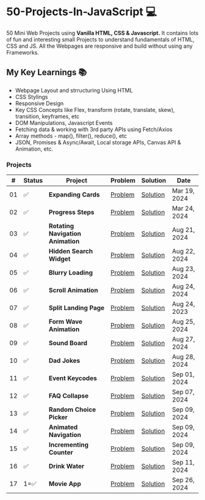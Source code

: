 # 50-Projects-In-JavaScript 💻

50 Mini Web Projects using **Vanilla HTML, CSS &amp; Javascript.** It contains lots of fun and interesting small Projects to understand fundamentals of HTML, CSS and JS. All the Webpages are responsive and build without using any Frameworks.

## My Key Learnings 📚

- Webpage Layout and strructuring Using HTML
- CSS Stylings
- Responsive Design
- Key CSS Concepts like Flex, transform (rotate, translate, skew), transition, keyframes, etc
- DOM Manipulations, Javascript Events
- Fetching data & working with 3rd party APIs using Fetch/Axios
- Array methods - map(), filter(), reduce(), etc
- JSON, Promises & Async/Await, Local storage APIs, Canvas API & Animation, etc.

### Projects

<body>
 <table>
    <thead>
        <tr>
            <th>#</th>
            <th>Status</th>
            <th>Project</th>
            <th>Problem</th>
            <th>Solution</th>
            <th>Date</th>
        </tr>
    </thead>
    <tbody>
        <tr>
            <td>01</td>
            <td>✅</td>
            <td><strong>Expanding Cards</strong></td>
            <td><a href="https://50projects-50-days.netlify.app/01.%20expanding%20cards/" target="_blank">Problem</a></td>
            <td><a href="https://sarfarazstark.github.io/50-Projects-In-Javascript/1-Expanding%20Cards/" target="_blank">Solution</a></td>
            <td>Mar 19, 2024</td>
        </tr>
        <tr>
            <td>02</td>
            <td>✅</td>
            <td><strong>Progress Steps</strong></td>
            <td><a href="https://50projects-50-days.netlify.app/02.%20progress%20steps/" target="_blank">Problem</a></td>
            <td><a href="https://sarfarazstark.github.io/50-Projects-In-Javascript/2-Progress%20Steps/" target="_blank">Solution</a></td>
            <td>Mar 24, 2024</td>
        </tr>
        <tr>
            <td>03</td>
            <td>✅</td>
            <td><strong>Rotating Navigation Animation</strong></td>
            <td><a href="https://50projects-50-days.netlify.app/03.%20rotating%20navigation/" target="_blank">Problem</a></td>
            <td><a href="https://sarfarazstark.github.io/50-Projects-In-Javascript/3-Rotating%20Navigation%20Animation/" target="_blank">Solution</a></td>
            <td>Aug 21, 2024</td>
        </tr>
        <tr>
            <td>04</td>
            <td>✅</td>
            <td><strong>Hidden Search Widget</strong></td>
            <td><a href="https://50projects-50-days.netlify.app/04.%20hidden%20search%20widget/" target="_blank">Problem</a></td>
            <td><a href="https://sarfarazstark.github.io/50-Projects-In-Javascript/4-Hidden%20Search%20Widget/" target="_blank">Solution</a></td>
            <td>Aug 22, 2024</td>
        </tr>
        <tr>
            <td>05</td>
            <td>✅</td>
            <td><strong>Blurry Loading</strong></td>
            <td><a href="https://50projects-50-days.netlify.app/05.%20blurry%20loading/" target="_blank">Problem</a></td>
            <td><a href="https://sarfarazstark.github.io/50-Projects-In-Javascript/5-Blurry%20Loading/" target="_blank">Solution</a></td>
            <td>Aug 23, 2024</td>
        </tr>
        <tr>
            <td>06</td>
            <td>✅</td>
            <td><strong>Scroll Animation</strong></td>
            <td><a href="https://50projects-50-days.netlify.app/06.%20scroll%20animation/" target="_blank">Problem</a></td>
            <td><a href="https://sarfarazstark.github.io/50-Projects-In-Javascript/6-Scroll%20Animation/"
            target="_blank">Solution</a></td>
            <td>Aug 24, 2024</td>
        </tr>
        <tr>
            <td>07</td>
            <td>✅</td>
            <td><strong>Split Landing Page</strong></td>
            <td><a href="https://50projects-50-days.netlify.app/07.%20split%20landing%20page/" target="_blank">Problem</a></td>
            <td><a href="https://sarfarazstark.github.io/50-Projects-In-Javascript/7-Split%20Landing%20Page/" target="_blank">Solution</a></td>
            <td>Aug 24, 2023</td>
        </tr>
        <tr>
            <td>08</td>
            <td>✅</td>
            <td><strong>Form Wave Animation</strong></td>
            <td><a href="https://50projects-50-days.netlify.app/08.%20form%20wave%20animation/" target="_blank">Problem</a></td>
            <td><a href="https://sarfarazstark.github.io/50-Projects-In-Javascript/8-Form%20Wave%20Animation/" target="_blank">Solution</a></td>
            <td>Aug 25, 2024</td>
        </tr>
      <tr>
        <td>09</td>
        <td>✅</td>
        <td><strong>Sound Board</strong></td>
        <td>
          <a href="https://50projects-50-days.netlify.app/09.%20sound%20board/" target="_blank">Problem</a>
        </td>
        <td>
          <a href="https://sarfarazstark.github.io/50-Projects-In-Javascript/9-Sound%20Board/"
            target="_blank">Solution</a>
        </td>
        <td>Aug 27, 2024</td>
      </tr>
      <tr>
        <td>10</td>
        <td>✅</td>
        <td><strong>Dad Jokes</strong></td>
        <td>
          <a href="https://50projects-50-days.netlify.app/10.%20dad%20jokes/" target="_blank">Problem</a>
        </td>
        <td>
          <a href="https://sarfarazstark.github.io/50-Projects-In-Javascript/10-Dad%20Jokes/"
            target="_blank">Solution</a>
        </td>
        <td>Aug 28, 2024</td>
      </tr>
        <tr>
            <td>11</td>
            <td>✅</td>
            <td><strong>Event Keycodes</strong></td>
            <td><a href="https://50projects-50-days.netlify.app/11.%20event%20keycodes/" target="_blank">Problem</a></td>
            <td><a href="https://sarfarazstark.github.io/50-Projects-In-Javascript/11-Event%20Keycodes/" target="_blank">Solution</a></td>
            <td>Sep 01, 2024</td>
        </tr>
        <tr>
            <td>12</td>
            <td>✅</td>
            <td><strong>FAQ Collapse</strong></td>
            <td><a href="https://50projects-50-days.netlify.app/12.%20faq%20collapse/" target="_blank">Problem</a></td>
            <td><a href="https://sarfarazstark.github.io/50-Projects-In-Javascript/12-FAQ%20Collapse/" target="_blank">Solution</a></td>
            <td>Sep 07, 2024</td>
        </tr>
        <tr>
            <td>13</td>
            <td>✅</td>
            <td><strong>Random Choice Picker</strong></td>
            <td><a href="https://50projects-50-days.netlify.app/13.%20random%20choice%20picker/" target="_blank">Problem</a></td>
            <td><a href="https://sarfarazstark.github.io/50-Projects-In-Javascript/13-Random%20Choice%20Picker/" target="_blank">Solution</a></td>
            <td>Sep 09, 2024</td>
        </tr>
        <tr>
            <td>14</td>
            <td>✅</td>
            <td><strong>Animated Navigation</strong></td>
            <td><a href="https://50projects-50-days.netlify.app/14.%20animated%20navigation/" target="_blank">Problem</a></td>
            <td><a href="https://sarfarazstark.github.io/50-Projects-In-Javascript/14-Animated%20Navigation/" target="_blank">Solution</a></td>
            <td>Sep 09, 2024</td>
        </tr>
        <tr>
            <td>15</td>
            <td>✅</td>
            <td><strong>Incrementing Counter</strong></td>
            <td><a href="https://50projects-50-days.netlify.app/15.%20incrementing%20counter/" target="_blank">Problem</a></td>
            <td><a href="https://sarfarazstark.github.io/50-Projects-In-Javascript/15-Incrementing%20Counter/" target="_blank">Solution</a></td>
            <td>Sep 09, 2024</td>
        </tr>
        <tr>
            <td>16</td>
            <td>✅</td>
            <td><strong>Drink Water</strong></td>
            <td><a href="https://50projects-50-days.netlify.app/16.%20drink%20water/" target="_blank">Problem</a></td>
            <td><a href="https://sarfarazstark.github.io/50-Projects-In-Javascript/16-Drink%20Water/" target="_blank">Solution</a></td>
            <td>Sep 11, 2024</td>
        </tr>
        <tr>
            <td>17</td>
            <td>1=✅</td>
            <td><strong>Movie App</strong></td>
            <td><a href="https://50projects-50-days.netlify.app/17.%20movie%20app/" target="_blank">Problem</a></td>
            <td><a href="https://sarfarazstark.github.io/50-Projects-In-Javascript/17-Movie%20App/" target="_blank">Solution</a></td>
            <td>Sep 26, 2024</td>
        </tr>
    </table>
</body>
